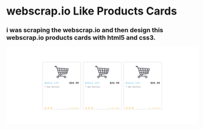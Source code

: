 # webscrap.io Like Products Cards

<h3>i was scraping the webscrap.io  and then design this webscrap.io products cards with html5 and css3.</h3>

![](webscrap.io.png)


